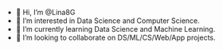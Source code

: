 - 👋 Hi, I’m @Lina8G
- 👀 I’m interested in Data Science and Computer Science.
- 🌱 I’m currently learning Data Science and Machine Learning.
- 💞️ I’m looking to collaborate on DS/ML/CS/Web/App projects.

<!---
Lina8G/Lina8G is a ✨ special ✨ repository because its `README.md` (this file) appears on your GitHub profile.
You can click the Preview link to take a look at your changes.
--->
